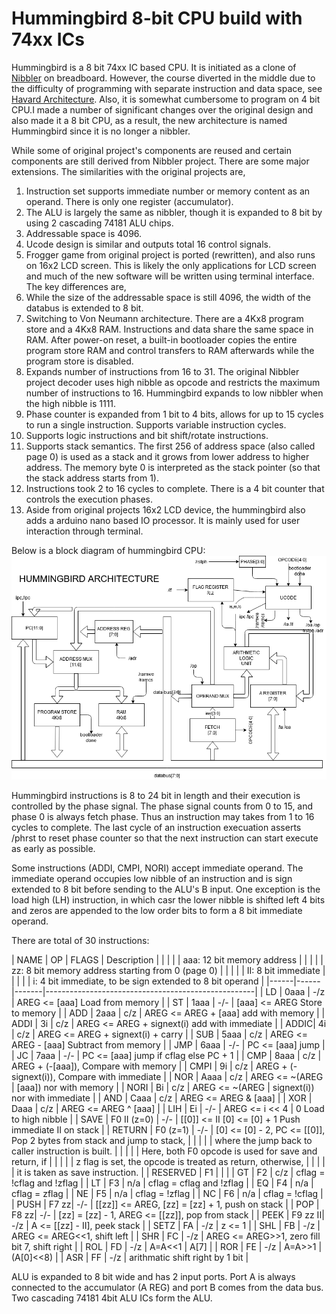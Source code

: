 # Hummingbird 8-bit CPU build with 74xx ICs

Hummingbird is a 8 bit 74xx IC based CPU. It is initiated as a clone of
[Nibbler](https://www.bigmessowires.com/nibbler/) on breadboard.
However, the course diverted in the middle due to the difficulty of programming
with separate instruction and data space, see [Havard Architecture](http://www.differencebetween.net/technology/difference-between-von-neumann-and-harvard-architecture/). Also, it is somewhat cumbersome to program on 4 bit CPU.I made a number of significant changes over the original
design and also made it a 8 bit CPU, as a result, the new architecture is named Hummingbird since it is no longer a nibbler.

While some of original project's components are reused and certain components are still derived from Nibbler project.
There are some major extensions. The similarities with the original projects are,
1. Instruction set supports immediate number or memory content as an operand. There is only one register (accumulator).
2. The ALU is largely the same as nibbler, though it is expanded to 8 bit by using 2 cascading 74181 ALU chips.
3. Addressable space is 4096.
4. Ucode design is similar and outputs total 16 control signals.
5. Frogger game from original project is ported (rewritten), and also runs on 16x2 LCD screen. This is likely the only applications for LCD screen and much
   of the new software will be written using terminal interface.
The key differences are,
1. While the size of the addressable space is still 4096, the width of the databus is extended to 8 bit.
2. Switching to Von Neumann architecture. There are a 4Kx8 program store and a 4Kx8 RAM.
   Instructions and data share the same space in RAM. After power-on reset, a built-in bootloader copies the entire
   program store RAM and control transfers to RAM afterwards while the program store is disabled.
3. Expands number of instructions from 16 to 31. The original Nibbler project decoder uses high nibble
   as opcode and restricts the maximum number of instructions to 16. Hummingbird expands to low nibbler when the high nibble
   is 1111.
4. Phase counter is expanded from 1 bit to 4 bits, allows for up to 15 cycles
   to run a single instruction. Supports variable instruction cycles.
5. Supports logic instructions and bit shift/rotate instructions.
6. Supports stack semantics. The first 256 of address space (also called page 0) is used as a stack and it grows from lower address to higher address.
   The memory byte 0 is interpreted as the stack pointer (so that the stack address starts from 1).
7. Instructions took 2 to 16 cycles to complete. There is a 4 bit counter that controls the execution phases.
8. Aside from original projects 16x2 LCD device, the hummingbird also adds a arduino nano based IO processor. It is mainly used for
   user interaction through terminal.

Below is a block diagram of hummingbird CPU: ![Architecture](/doc/Hummingbird.png)

Hummingbird instructions is 8 to 24 bit in length and their execution is
controlled by the phase signal. The phase signal counts from 0 to 15, and
phase 0 is always fetch phase. Thus an
instruction may takes from 1 to 16 cycles to complete. The last cycle of
an instruction execuation asserts /phrst to reset phase counter so that the next
instruction can start execute as early as possible.

Some instructions (ADDI, CMPI, NORI) accept immediate operand. The immediate
operand occupies low nibble of an instruction and is sign extended to 8 bit
before sending to the ALU's B input. One exception is the load high (LH) instruction, 
in which casr the
lower nibble is shifted left 4 bits and zeros are appended to the low order
bits to form a 8 bit immediate operand.

There are total of 30 instructions:

| NAME | OP   | FLAGS | Description                                        |
|      |      |       | aaa: 12 bit memory address                         |
|      |      |       | zz: 8 bit memory address starting from 0 (page 0)  |
|      |      |       | II: 8 bit immediate                                |
|      |      |       | i: 4 bit immediate, to be sign extended to 8 bit operand | 
|------|------|-------|----------------------------------------------------|
| LD   | 0aaa |  -/z  | AREG  <= [aaa] Load from memory                    |
| ST   | 1aaa |  -/-  | [aaa] <= AREG  Store to memory                     |
| ADD  | 2aaa |  c/z  | AREG  <= AREG + [aaa] add with memory              |
| ADDI | 3i   |  c/z  | AREG  <= AREG + signext(i) add with immediate      |
| ADDIC| 4i   |  c/z  | AREG  <= AREG + signext(i) + carry                 |
| SUB  | 5aaa |  c/z  | AREG  <= AREG - [aaa] Subtract from memory         |
| JMP  | 6aaa |  -/-  | PC    <= [aaa] jump                                |
| JC   | 7aaa |  -/-  | PC    <= [aaa] jump if cflag else PC + 1           |
| CMP  | 8aaa |  c/z  | AREG + (-[aaa]), Compare with memory               |
| CMPI | 9i   |  c/z  | AREG + (-signext(i)), Compare with immediate       |
| NOR  | Aaaa |  c/z  | AREG  <= ~(AREG | [aaa]) nor with memory           |
| NORI | Bi   |  c/z  | AREG  <= ~(AREG | signext(i)) nor with immediate   |
| AND  | Caaa |  c/z  | AREG  <= AREG & [aaa]                              |
| XOR  | Daaa |  c/z  | AREG  <= AREG ^ [aaa]                              |
| LIH  | Ei   |  -/-  | AREG  <= i << 4 | 0 Load to high nibble            |
| SAVE | F0 II (z=0) |  -/-  | [[0]] <= II [0] <= [0] + 1 Push immediate II on stack |
| RETURN | F0 (z=1) |  -/-  | [0] <= [0] - 2, PC <= [[0]], Pop 2 bytes from stack and jump to stack, |
|      |      |       | where the jump back to caller instruction is built. |
|      |      |       | Here, both F0 opcode is used for save and return, if |
|      |      |       | z flag is set, the opcode is treated as return, otherwise, |
|      |      |       | it is taken as save instruction.                   |
| RESERVED | F1 |     |                                                    |
| GT   | F2   |  c/z  | cflag = !cflag and !zflag                          |
| LT   | F3   |  n/a  | cflag = cflag and !zflag                           |
| EQ   | F4   |  n/a  | cflag = zflag                                      |
| NE   | F5   |  n/a  | cflag = !zflag                                     |
| NC   | F6   |  n/a  | cflag = !cflag                                     |
| PUSH | F7 zz|  -/-  | [[zz]] <= AREG, [zz] = [zz] + 1, push on stack     |
| POP  | F8 zz|  -/-  | [zz] = [zz] - 1, AREG <= [[zz]], pop from stack    |
| PEEK | F9 zz II|  -/z  | A <= [[zz] - II], peek stack                    |
| SETZ | FA   |  -/z  | z <= 1                                             |
| SHL  | FB   |  -/z  | AREG <= AREG<<1, shift left                        |
| SHR  | FC   |  -/z  | AREG <= AREG>>1, zero fill bit 7, shift right      |
| ROL  | FD   |  -/z  | A=A<<1 | A[7]                                      |
| ROR  | FE   |  -/z  | A=A>>1 | (A[0]<<8)                                 |
| ASR  | FF   |  -/z  | arithmatic shift right by 1 bit                    |

ALU is expanded to 8 bit wide and has 2 input ports. Port A is always
connected to the accumulator (A REG) and port B comes from the data bus.
Two cascading 74181 4bit ALU ICs form the ALU.
